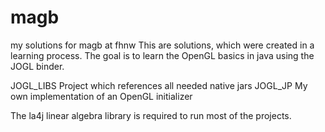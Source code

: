 # magb
my solutions for magb at fhnw
This are solutions, which were created in a learning process. The goal is to learn the OpenGL basics in java using the JOGL binder.

JOGL_LIBS Project which references all needed native jars
JOGL_JP My own implementation of an OpenGL initializer

The la4j linear algebra library is required to run most of the projects.
